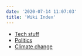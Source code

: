 ```yaml
---
date: '2020-07-14 11:07:03'
title: 'Wiki Index'
---
```



* [Tech stuff](/Tech-stuff)
* [Politics](/Politics)
* [Climate change](/Climate-change)
